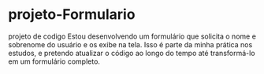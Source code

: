 # projeto-Formulario
projeto de codigo
Estou desenvolvendo um formulário que solicita o nome e sobrenome do usuário e os exibe na tela. Isso é parte da minha prática nos estudos, e pretendo atualizar o código ao longo do tempo até transformá-lo em um formulário completo.
